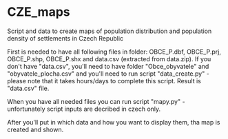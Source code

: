 # CZE_maps


Script and data to create maps of population distribution and population density of settlements in Czech Republic

First is needed to have all following files in folder: OBCE_P.dbf, OBCE_P.prj, OBCE_P.shp, OBCE_P.shx and data.csv (extracted from data.zip). 
If you don't have "data.csv", you'll need to have folder "Obce_obyvatele" and "obyvatele_plocha.csv" and you'll need 
to run script "data_create.py" - please note that it takes hours/days to complete this script. Result is "data.csv" file.

When you have all needed files you can run script "mapy.py" - unfortunately script inputs are decribed in czech only.

After you'll put in which data and how you want to display them, tha map is created and shown.
